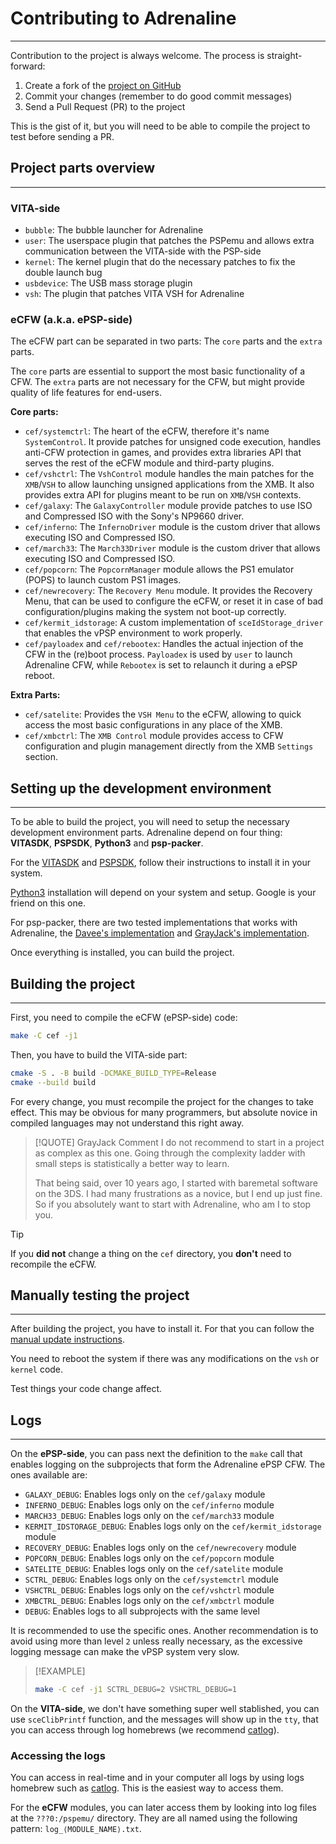 # Contributing to Adrenaline
---

Contribution to the project is always welcome. The process is straight-forward:

1. Create a fork of the [project on GitHub](https://github.com/isage/Adrenaline)
2. Commit your changes (remember to do good commit messages)
3. Send a Pull Request (PR) to the project

This is the gist of it, but you will need to be able to compile the project to test before sending a PR.

## Project parts overview
---

### VITA-side

- `bubble`: The bubble launcher for Adrenaline
- `user`: The userspace plugin that patches the PSPemu and allows extra communication between the VITA-side with the PSP-side
- `kernel`: The kernel plugin that do the necessary patches to fix the double launch bug
- `usbdevice`: The USB mass storage plugin
- `vsh`: The plugin that patches VITA VSH for Adrenaline

### eCFW (a.k.a. ePSP-side)

The eCFW part can be separated in two parts: The `core` parts and the `extra` parts.

The `core` parts are essential to support the most basic functionality of a CFW. The `extra` parts are not necessary for the CFW, but might provide quality of life features for end-users.

**Core parts:**

- `cef/systemctrl`: The heart of the eCFW, therefore it's name `SystemControl`. It provide patches for unsigned code execution, handles anti-CFW protection in games, and provides extra libraries API that serves the rest of the eCFW module and third-party plugins.
- `cef/vshctrl`: The `VshControl` module handles the main patches for the `XMB`/`VSH` to allow launching unsigned applications from the XMB. It also provides extra API for plugins meant to be run on `XMB`/`VSH` contexts.
- `cef/galaxy`: The `GalaxyController` module provide patches to use ISO and Compressed ISO with the Sony's NP9660 driver.
- `cef/inferno`: The `InfernoDriver` module is the custom driver that allows executing ISO and Compressed ISO.
- `cef/march33`: The `March33Driver` module is the custom driver that allows executing ISO and Compressed ISO.
- `cef/popcorn`: The `PopcornManager` module allows the PS1 emulator (POPS) to launch custom PS1 images.
- `cef/newrecovery`: The `Recovery Menu` module. It provides the Recovery Menu, that can be used to configure the eCFW, or reset it in case of bad configuration/plugins making the system not boot-up correctly.
- `cef/kermit_idstorage`: A custom implementation of `sceIdStorage_driver` that enables the vPSP environment to work properly.
- `cef/payloadex` and `cef/rebootex`: Handles the actual injection of the CFW in the (re)boot process. `Payloadex` is used by `user` to launch Adrenaline CFW, while `Rebootex` is set to relaunch it during a ePSP reboot.

**Extra Parts:**

- `cef/satelite`: Provides the `VSH Menu` to the eCFW, allowing to quick access the most basic configurations in any place of the XMB.
- `cef/xmbctrl`: The `XMB Control` module provides access to CFW configuration and plugin management directly from the XMB `Settings` section.


## Setting up the development environment
---

To be able to build the project, you will need to setup the necessary development environment parts. Adrenaline depend on four thing: **VITASDK**, **PSPSDK**, **Python3** and **psp-packer**.

For the [VITASDK](https://vitasdk.org/) and [PSPSDK](https://pspdev.github.io/), follow their instructions to install it in your system.

[Python3](https://www.python.org/downloads/) installation will depend on your system and setup. Google is your friend on this one.

For psp-packer, there are two tested implementations that works with Adrenaline, the [Davee's implementation](https://bitbucket.org/DaveeFTW/psp-packer/src/master/) and [GrayJack's implementation](https://github.com/VitaArchive/psp-packer).

Once everything is installed, you can build the project.


## Building the project
---

First, you need to compile the eCFW (ePSP-side) code:

```sh
make -C cef -j1
```

Then, you have to build the VITA-side part:

```sh
cmake -S . -B build -DCMAKE_BUILD_TYPE=Release
cmake --build build
```

For every change, you must recompile the project for the changes to take effect. This may be obvious for many programmers, but absolute novice in compiled languages may not understand this right away.

> [!QUOTE] GrayJack Comment
> I do not recommend to start in a project as complex as this one. Going through the complexity ladder with small steps is statistically a better way to learn.
>
> That being said, over 10 years ago, I started with baremetal software on the 3DS. I had many frustrations as a novice, but I end up just fine. So if you absolutely want to start with Adrenaline, who am I to stop you.

> [!TIP]
> If you **did not** change a thing on the `cef` directory, you **don't** need to recompile the eCFW.

## Manually testing the project
---

After building the project, you have to install it. For that you can follow the [manual update instructions](./02-Install.md#manual).

You need to reboot the system if there was any modifications on the `vsh` or `kernel` code.

Test things your code change affect.

## Logs
---

On the **ePSP-side**, you can pass next the definition to the `make` call that enables logging on the subprojects that form the Adrenaline ePSP CFW. The ones available are:

- `GALAXY_DEBUG`: Enables logs only on the `cef/galaxy` module
- `INFERNO_DEBUG`: Enables logs only on the `cef/inferno` module
- `MARCH33_DEBUG`: Enables logs only on the `cef/march33` module
- `KERMIT_IDSTORAGE_DEBUG`: Enables logs only on the `cef/kermit_idstorage` module
- `RECOVERY_DEBUG`: Enables logs only on the `cef/newrecovery` module
- `POPCORN_DEBUG`: Enables logs only on the `cef/popcorn` module
- `SATELITE_DEBUG`: Enables logs only on the `cef/satelite` module
- `SCTRL_DEBUG`: Enables logs only on the `cef/systemctrl` module
- `VSHCTRL_DEBUG`: Enables logs only on the `cef/vshctrl` module
- `XMBCTRL_DEBUG`: Enables logs only on the `cef/xmbctrl` module
- `DEBUG`: Enables logs to all subprojects with the same level

It is recommended to use the specific ones. Another recommendation is to avoid using more than level `2` unless really necessary, as the excessive logging message can make the vPSP system very slow.

> [!EXAMPLE]
> ```sh
> make -C cef -j1 SCTRL_DEBUG=2 VSHCTRL_DEBUG=1
> ```

On the **VITA-side**, we don't have something super well stablished, you can use `sceClibPrintf` function, and the messages will show up in the `tty`, that you can access through log homebrews (we recommend [catlog](https://github.com/isage/catlog)).

### Accessing the logs

You can access in real-time and in your computer all logs by using logs homebrew such as [catlog](https://github.com/isage/catlog). This is the easiest way to access them.

For the **eCFW** modules, you can later access them by looking into log files at the `???0:/pspemu/` directory. They are all named using the following pattern: `log_⟨MODULE_NAME⟩.txt`.

